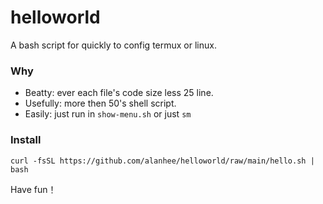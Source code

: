 # helloworld

A bash script for quickly to config termux or linux.

### Why 

- Beatty: ever each file's code size less 25 line.
- Usefully: more then 50's shell script.
- Easily: just run in `show-menu.sh` or just `sm` 


### Install 

```
curl -fsSL https://github.com/alanhee/helloworld/raw/main/hello.sh | bash 
```

Have fun！

